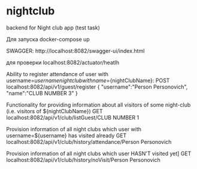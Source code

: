 # nightclub
backend for Night club app (test task)

Для запуска 
docker-compose up

SWAGGER:
http://localhost:8082/swagger-ui/index.html

для проверки
localhost:8082/actuator/heatlh


Ability to register attendance of user with username=${username} night club with name=${nightClubName}:
POST
localhost:8082/api/v1/guest/register
{
    "username":"Person Personovich",
    "name":"CLUB NUMBER 3"
}

Functionality for providing information about all visitors of some night-club (i.e. visitors of ${nightClubName})
GET
localhost:8082/api/v1/club/listGuest/CLUB NUMBER 1

Provision information of all night clubs which user with username=${username}  has visited already
GET 
localhost:8082/api/v1/club/history/attendance/Person Personovich

Provision information of all night clubs which user HASN'T visited yet]
GET 
localhost:8082/api/v1/club/history/noVisit/Person Personovich
